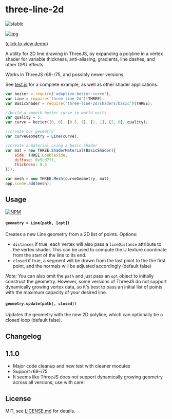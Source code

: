 # three-line-2d

[![stable](http://badges.github.io/stability-badges/dist/stable.svg)](http://github.com/badges/stability-badges)

[![img](http://i.imgur.com/7yGGXdd.png)](http://mattdesl.github.io/three-line-2d/)

([click to view demo](http://mattdesl.github.io/three-line-2d/))

A utility for 2D line drawing in ThreeJS, by expanding a polyline in a vertex shader for variable thickness, anti-aliasing, gradients, line dashes, and other GPU effects.

Works in ThreeJS r69-r75, and possibly newer versions.

See [test.js](test/test.js) for a complete example, as well as other shader applications. 

```js
var bezier = require('adaptive-bezier-curve');
var Line = require('three-line-2d')(THREE);
var BasicShader = require('three-line-2d/shaders/basic')(THREE);

//build a smooth bezier curve in world units
var quality = 5;
var curve = bezier([0, 0], [0.5, 1], [1, 1], [2, 0], quality);

//create our geometry
var curveGeometry = Line(curve);

//create a material using a basic shader
var mat = new THREE.ShaderMaterial(BasicShader({
    side: THREE.DoubleSide,
    diffuse: 0x5cd7ff,
    thickness: 0.3
}));

var mesh = new THREE.Mesh(curveGeometry, mat);
app.scene.add(mesh);
```

## Usage

[![NPM](https://nodei.co/npm/three-line-2d.png)](https://nodei.co/npm/three-line-2d/)

#### `geometry = Line(path, [opt])`

Creates a new Line geometry from a 2D list of points. Options:

- `distances` if true, each vertex will also pass a `lineDistance` attribute to the vertex shader. This can be used to compute the U texture coordinate from the start of the line to its end.
- `closed` if true, a segment will be drawn from the last point to the the first point, and the normals will be adjusted accordingly (default false)

*Note:* You can also omit the `path` and just pass an `opt` object to initially construct the geometry. However, some versions of ThreeJS do not support dynamically growing vertex data, so it's best to pass an initial list of points with the maximum capacity of your desired line.

#### `geometry.update(path[, closed])`

Updates the geometry with the new 2D polyline, which can optionally be a closed loop (default false).

## Changelog

## 1.1.0

- Major code cleanup and new test with cleaner modules
- Support r69-r75
- It seems like ThreeJS does not support dynamically growing geometry across all versions; use with care!

## License

MIT, see [LICENSE.md](http://github.com/mattdesl/three-line-2d/blob/master/LICENSE.md) for details.
